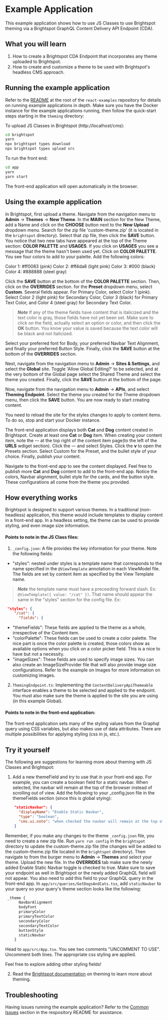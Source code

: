# Example Application

This example application shows how to use JS Classes to use Brightspot theming via a Brightspot GraphQL Content Delivery API Endpoint (CDA).

## What you will learn
1. How to create a Brightspot CDA Endpoint that incorporates any theme uploaded to Brightspot.
2. How to create and customize a theme to be used with Brightspot's headless CMS approach.

## Running the example application

Refer to the [README](/README.md) at the root of the `react-examples` repository for details on running example applications in depth. Make sure you have the Docker instance for the example applications running, then follow the quick-start steps starting in the `theming` directory:

To upload JS Classes in Brightspot (http://localhost/cms):

```sh
cd brightspot
yarn
npx brightspot types download
npx brightspot types upload src
```

To run the front end:

```sh
cd app
yarn
yarn start
```

The front-end application will open automatically in the browser.

## Using the example application

In Brightspot, first upload a theme. Navigate from the navigation menu to **Admin** &rarr; **Themes** &rarr; **New Theme**. In the **MAIN** section for the New Theme, add a Name and click on the **CHOOSE** button next to the **New Upload** dropdown menu. Search for the zip file 'custom-theme.zip' (it is located in the `brightspot` directory). Select that zip file, then click the **SAVE** button. You notice that two new tabs have appeared at the top of the Theme section: **COLOR PALETTE** and **USAGES**. If you click on **USAGES** you see a message that the theme hasn't been used yet. Click on **COLOR PALETTE**. You see four colors to add to your palette. Add the following colors:

Color 1: #ff0083 (pink)
Color 2: #ff4da8 (light pink)
Color 3: #000 (black)
Color 4: #888888 (steel gray)

Click the **SAVE** button at the bottom of the **COLOR PALETTE** section. Then, click on the **OVERRIDES** section. for the **Preset** dropdown menu, select **Custom**. Several fields appear. For Primary Color, select Color 1 (pink). Select Color 2 (light pink) for Secondary Color, Color 3 (black) for Primary Text Color, and Color 4 (steel gray) for Secondary Text Color. 

> **_Note_** If any of the theme fields have content that is italicized and the text color is gray, those fields have not yet been set. Make sure to click on the field, actually select an option or color, and then click the **OK** button. You know your value is saved because the text color will be black and not italicized.

Select your preferred font for Body, your preferred Navbar Text Alignment, and finally your preferred Button Style. Finally, click the **SAVE** button at the bottom of the **OVERRIDES** section.

Next, navigate from the navigation menu to **Admin** &rarr; **Sites & Settings**, and select the **Global** site. Toggle 'Allow Global Editing?' to be selected, and at the very bottom of the Global page select the Shared Theme and select the theme you created. Finally, click the **SAVE** button at the bottom of the page.

Now, navigate from the navigation menu to **Admin** &rarr; **APIs**, and select **Theming Endpoint**. Select the theme you created for the Theme dropdown menu, then click the **SAVE** button. You are now ready to start creating content. 

You need to reload the site for the styles changes to apply to content items. To do so, stop and start your Docker instance. 


The front-end application displays both **Cat** and **Dog** content created in Brightspot. Create at least one **Cat** or **Dog** item. When creating your content item, note the **⋯** at the top right of the content item page(to the left of the **URLS** wdiget section). Click the **⋯** and select Styles. Click the **v** to open the Presets section. Select Custom for the Preset, and the bullet style of your choice. Finally, publish your content.

Navigate to the front-end app to see the content displayed. Feel free to publish more **Cat** and **Dog** content to add to the front-end app. Notice the colors, Navbar alignment, bullet style for the cards, and the button style. These configurations all come from the theme you provided. 

## How everything works
Brightspot is designed to support various themes. In a traditional (non-headless) application, this theme would include templates to display content in a front-end app. In a headless setting, the theme can be used to provide styling, and even image size information. 

#### Points to note in the JS Class files:
1. `_config.json`: A file provides the key information for your theme. Note the following fields:
  - "styles": nested under styles is a template name that corresponds to the name specified in the `@ViewTemplate` annotation in each ViewModel file. The fields are set by content item as specified by the View Template name. 

> **_Note_** the template name must have a preceeding forward slash. Ex: `@ViewTemplate({ value: "/cat" })`. That name should appear the same in the "styles" section for the config file. Ex: 

```json
 "styles": {
    "/cat": {
      "fields": {
```

  - "themeFields": These fields are applied to the theme as a whole, irrespective of the Content item.
  - "colorPalette": These fields can be used to create a color palette. The nice part is once the color palette is created, those colors show as available options when you click on a color picker field. This is a nice to have but not a necessity. 
  - "imageSizes": These fields are used to specify image sizes. You can also create an ImageSizeProvider file that will also provide image size configurations. Refer to the example on Images for more information on customizing images.

2. `ThemingEndpoint.ts`: Implementing the `ContentDeliveryApiThemeable` interface enables a theme to be selected and applied to the endpoint. You must also make sure the theme is applied to the site you are using (in this example Global).

#### Points to note in the front-end application:
The front-end application sets many of the styling values from the Graphql query using CSS variables, but also makes use of data attributes. There are multiple possibilities for applying styling (css in js, etc.). 

## Try it yourself
The following are suggestions for learning more about theming with JS Classes and Brightspot:

1. Add a new themeField and try to use that in your front-end app. For example, you can create a boolean field for a static navbar. When selected, the navbar will remain at the top of the browser instead of scrolling out of view. 
Add the following to your _config.json file in the themeFields section (since this is global stying):

```json
    "staticNavbar": {
      "displayName": "Enable Static Navbar",
      "type": "boolean",
      "cms.ui.note": "when checked the navbar will remain at the top of the page"
    }
```

Remember, if you make any changes to the theme `_config.json` file, you need to create a new zip file. Run `yarn run config` in the `brightspot` directory to update the custom-theme.zip file (the changes will be added to the custom-theme.zip file located in the `brightspot` directory). Then navigate to from the burger menu to **Admin** &rarr; **Themes** and select your theme. Upload the new file. In the **OVERRIDES** tab make sure the newly added Enable Static Navbar toggle is checked to true. Make sure to save your endpoint as well in Brightspot or the newly added GraphQL field will not appear. You also need to add this field to your GraphQL query in the front-end app. In `app/src/queries/GetDogsAndCats.tsx`, add `staticNavbar` to your query so your query's theme section looks like the following: 

```graphql
 _theme {
      NavBarAlignment
      bodyFont
      primaryColor
      primaryTextColor
      secondaryColor
      secondaryTextColor 
      buttonStyle
      staticNavbar
    }
```

Head to `app/src/App.tsx`. You see two comments "UNCOMMENT TO USE". Uncomment both lines. The appropriate css styling are applied. 

Feel free to explore adding other styling fields! 

2. Read the [Brightspot documentation](https://www.brightspot.com/documentation/brightspot-cms-developer-guide/latest/data-modeling-for-themes) on theming to learn more about theming. 

## Troubleshooting
Having issues running the example application? Refer to the [Common Issues](/README.md) section in the respository README for assistance.